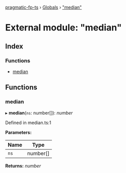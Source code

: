 [pragmatic-fp-ts](../README.md) › [Globals](../globals.md) › ["median"](_median_.md)

# External module: "median"

## Index

### Functions

* [median](_median_.md#median)

## Functions

###  median

▸ **median**(`ns`: number[]): *number*

Defined in median.ts:1

**Parameters:**

Name | Type |
------ | ------ |
`ns` | number[] |

**Returns:** *number*

